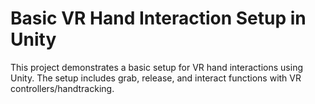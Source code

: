 # Basic VR Hand Interaction Setup in Unity

This project demonstrates a basic setup for VR hand interactions using Unity. The setup includes grab, release, and interact functions with VR controllers/handtracking.
